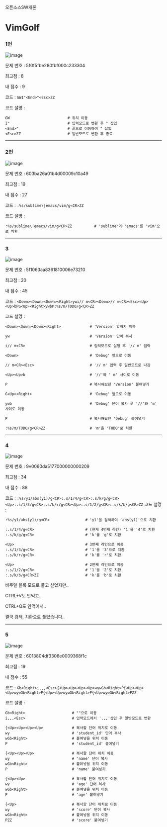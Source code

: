 오픈소스SW개론
# VimGolf


### 1번

![image](https://user-images.githubusercontent.com/94598039/144725723-070abe15-3f8f-454b-973f-e03e493c98a8.png)


문제 번호 : 5f0f5fbe280fbf000c233304

최고점 : 8


내 점수 : 9

코드 : 
`
GWI"<End>"<Esc>ZZ
`

코드 설명 :
```
GW                          # 위치 이동
I"                          # 입력모드로 변환 후 " 삽입
<End>"                      # 끝으로 이동하여 " 삽입
<Esc>ZZ                     # 일반모드로 변환 후 종료
```

---

### 2번

![image](https://user-images.githubusercontent.com/94598039/144725746-c1a2cbea-2521-47f1-bed8-ea9471b48b48.png)

문제 번호 : 603ba26a01b4d00009c10a49

최고점 : 19

내 점수 : 27

코드 : 
`
:%s/sublime\|emacs/vim/g<CR>ZZ
`

코드 설명 :
```
:%s/sublime\|emacs/vim/g<CR>ZZ          # 'sublime'과 'emacs'를 'vim'으로 치환
```

---

### 3

![image](https://user-images.githubusercontent.com/94598039/144725786-06683b1a-4048-412b-b650-83a4b38ba0ba.png)


문제 번호 : 5f1063aa8361810006e73210

최고점 : 20

내 점수 : 45

코드 : `<Down><Down><Down><Right>ywi// m<CR><Down>// m<CR><Esc><Up><Up>bPG<Up><Right>ywbP:%s/m/TODO/g<CR>ZZ`


코드 설명 :
```
<Down><Down><Down><Right>             # 'Version' 앞까지 이동

yw                                    # 'Version' 단어 복사

i// m<CR>                             # 입력모드로 실행 후 '// m' 입력

<Down>                                # 'Debug' 앞으로 이동

// m<CR><Esc>                         # '// m' 입력 후 일반모드로 나감

<Up><Up>b                             # '//'와 ' m' 사이로 이동

P                                     # 복사해놨던 'Version' 붙여넣기

G<Up><Right>                          # 'Debug' 앞으로 이동

ywb                                   # 'Debug' 단어 복사 루 '//'와 'm' 사이로 이동

P                                     # 복사해놨던 'Debug' 붙여넣기

:%s/m/TODO/g<CR>ZZ                    # 'm'을 'TODO'로 치환
```

---

### 4

![image](https://user-images.githubusercontent.com/94598039/144725797-80ba4586-7f30-4d9a-abc2-512e1fd034c2.png)


문제 번호 : 9v0060da5177000000000209

최고점 : 34

내 점수 : 88

코드 :
  `
  :%s/y1/abs(y1)/g<CR>:.s/1/4/g<CR>:.s/k/g/g<CR><Up>:.s/1/3/g<CR>:.s/k/r/g<CR><Up>:.s/1/2/g<CR>:.s/k/b/g<CR>ZZ
  `
코드 설명 :
  ```
  :%s/y1/abs(y1)/g<CR>                # 'y1'을 검색하여 'abs(y1)'으로 치환
  
  :.s/1/4/g<CR>                       # (현재 4번째 라인) '1'을 '4'로 치환
  :.s/k/g/g<CR>                       # 'k'를 'g'로 치환
  
  <Up>                                # 3번째 라인으로 이동
  :.s/1/3/g<CR>                       # '1'을 '3'으로 치환
  :.s/k/r/g<CR>                       # 'k'를 'r'로 치환
  
  <Up>                                # 2번째 라인으로 이동
  :.s/1/2/g<CR>                       # '1'을 '2'로 치환
  :.s/k/b/g<CR>ZZ                     # 'k'를 'b'로 치환
  ```


  비주얼 블록 모드로 풀고 싶었지만..


  CTRL+V도 안먹고..
  

  CTRL+Q도 안먹어서..

  결국 검색, 치환으로 풀었습니다..

---

### 5
![image](https://user-images.githubusercontent.com/94598039/144725805-8b311a85-7e4c-4074-a5ed-55ab3b2d78f5.png)


문제 번호 : 6013804df3308e0009368f1c

최고점 : 19

내 점수 : 55

코드 : 
`
Gb<Right>i,,,<Esc>{<Up><Up><Up><Up>wywGb<Right>P{<Up><Up><Up>wywGb<Right>P{<Up><Up>wywGb<Right>P{<Up>wywGb<Right>PZZ
`

코드 설명 :
```
Gb<Right>                     # ""으로 이동
i,,,<Esc>                     # 입력모드에서 ',,,'삽입 후 일반모드로 변환

{<Up><Up><Up><Up>             # 복사할 단어 위치로 이동
wy                            # 'student_id' 단어 복사
wGb<Right>                    # 붙여넣을 위치 이동
P                             # 'student_id' 붙여넣기

{<Up><Up><Up>                 # 복사할 단어 위치 이동
wy                            # 'name' 단어 복사
wGb<Right>                    # 붙여넣을 위치 이동
P                             # 'name' 붙여넣기

{<Up><Up>                     # 복사할 단어 위치로 이동
wy                            # 'age' 단어 복사
wGb<Right>                    # 붙여넣을 위치 이동
P                             # 'age' 붙여넣기

{<Up>                         # 복사할 단어 위치로 이동
wy                            # 'score' 단어 복사
wGb<Right>                    # 붙여넣을 위치 이동
PZZ                           # 'score' 붙여넣기
```
